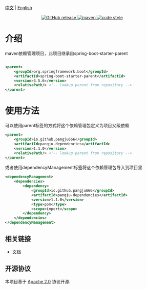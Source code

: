 [中文](README.md) | [English](README_EN.md)

<p align="center">
  <a href="https://github.com/pangju666/java-pangju-dependencies/releases">
    <img alt="GitHub release" src="https://img.shields.io/github/release/pangju666/java-pangju-dependencies.svg?style=flat-square&include_prereleases" />
  </a>

  <a href="https://central.sonatype.com/search?q=g:io.github.pangju666%20%20a:pangju-dependencies&smo=true">
    <img alt="maven" src="https://img.shields.io/maven-central/v/io.github.pangju666/pangju-dependencies.svg?style=flat-square">
  </a>

  <a href="https://www.apache.org/licenses/LICENSE-2.0">
    <img alt="code style" src="https://img.shields.io/badge/license-Apache%202-4EB1BA.svg?style=flat-square">
  </a>
</p>

# 介绍

maven依赖管理项目，此项目继承自spring-boot-starter-parent

```xml

<parent>
    <groupId>org.springframework.boot</groupId>
    <artifactId>spring-boot-starter-parent</artifactId>
    <version>3.5.6</version>
    <relativePath/> <!-- lookup parent from repository -->
</parent>
```

# 使用方法

可以使用parent标签的方式将这个依赖管理包定义为项目父级依赖
```xml
<parent>
    <groupId>io.github.pangju666</groupId>
    <artifactId>pangju-dependencies</artifactId>
    <version>1.1.0</version>
    <relativePath/> <!-- lookup parent from repository -->
</parent>
```

或者使用dependencyManagement标签将这个依赖管理包导入到项目里
```xml
<dependencyManagement>
    <dependencies>
        <dependency>
            <groupId>io.github.pangju666</groupId>
            <artifactId>pangju-dependencies</artifactId>
            <version>1.1.0</version>
            <type>pom</type>
            <scope>import</scope>
        </dependency>
    </dependencies>
</dependencyManagement>
```

## 相关链接

- [文档](https://juejin.cn/post/7478893732191535142)

## 开源协议

本项目基于 [Apache 2.0](https://www.apache.org/licenses/LICENSE-2.0.html) 协议开源.